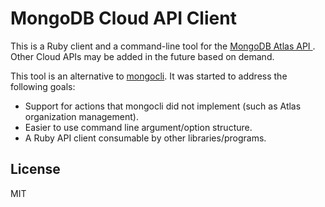 # MongoDB Cloud API Client

This is a Ruby client and a command-line tool for the [MongoDB Atlas API
](https://docs.atlas.mongodb.com/api/). Other Cloud APIs may be added in the
future based on demand.

This tool is an alternative to [mongocli](https://github.com/mongodb/mongocli).
It was started to address the following goals:

- Support for actions that mongocli did not implement (such as Atlas
organization management).
- Easier to use command line argument/option structure.
- A Ruby API client consumable by other libraries/programs.

## License

MIT
